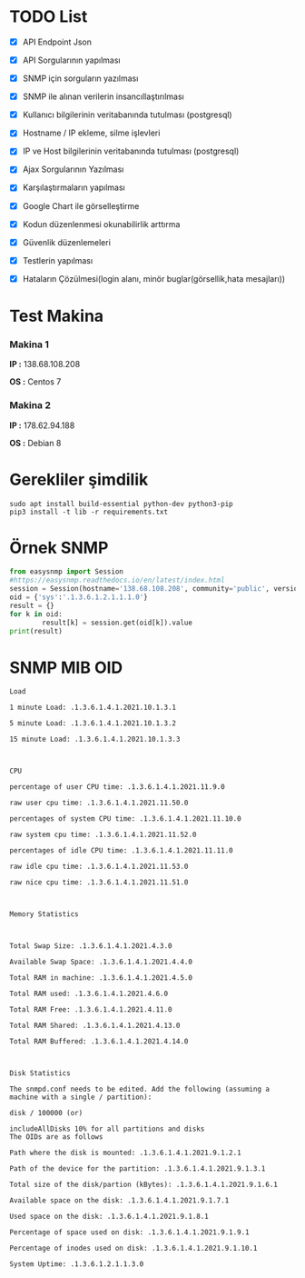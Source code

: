 # TODO List

- [X] API Endpoint Json
- [X] API Sorgularının yapılması
- [X] SNMP için sorguların yazılması
- [X] SNMP ile alınan verilerin insancıllaştırılması
- [X] Kullanıcı bilgilerinin veritabanında tutulması (postgresql)
- [X] Hostname / IP ekleme, silme işlevleri
- [X] IP ve Host bilgilerinin veritabanında tutulması (postgresql)
- [X] Ajax Sorgularının Yazılması
- [X] Karşılaştırmaların yapılması
- [X] Google Chart ile görselleştirme
- [X] Kodun düzenlenmesi okunabilirlik arttırma
- [x] Güvenlik düzenlemeleri
- [X] Testlerin yapılması
- [X] Hataların Çözülmesi(login alanı, minör buglar(görsellik,hata mesajları))


# Test Makina

### Makina 1

**IP :** 138.68.108.208

**OS :** Centos 7

### Makina 2

**IP :** 178.62.94.188

**OS :** Debian 8

# Gerekliler şimdilik

```
sudo apt install build-essential python-dev python3-pip
pip3 install -t lib -r requirements.txt
```

# Örnek SNMP

```python
from easysnmp import Session
#https://easysnmp.readthedocs.io/en/latest/index.html
session = Session(hostname='138.68.108.208', community='public', version=2)
oid = {'sys':'.1.3.6.1.2.1.1.1.0'}
result = {}
for k in oid:
        result[k] = session.get(oid[k]).value
print(result)
```

# SNMP MIB OID

```
Load

1 minute Load: .1.3.6.1.4.1.2021.10.1.3.1

5 minute Load: .1.3.6.1.4.1.2021.10.1.3.2

15 minute Load: .1.3.6.1.4.1.2021.10.1.3.3



CPU

percentage of user CPU time: .1.3.6.1.4.1.2021.11.9.0

raw user cpu time: .1.3.6.1.4.1.2021.11.50.0

percentages of system CPU time: .1.3.6.1.4.1.2021.11.10.0

raw system cpu time: .1.3.6.1.4.1.2021.11.52.0

percentages of idle CPU time: .1.3.6.1.4.1.2021.11.11.0

raw idle cpu time: .1.3.6.1.4.1.2021.11.53.0

raw nice cpu time: .1.3.6.1.4.1.2021.11.51.0



Memory Statistics



Total Swap Size: .1.3.6.1.4.1.2021.4.3.0

Available Swap Space: .1.3.6.1.4.1.2021.4.4.0

Total RAM in machine: .1.3.6.1.4.1.2021.4.5.0

Total RAM used: .1.3.6.1.4.1.2021.4.6.0

Total RAM Free: .1.3.6.1.4.1.2021.4.11.0

Total RAM Shared: .1.3.6.1.4.1.2021.4.13.0

Total RAM Buffered: .1.3.6.1.4.1.2021.4.14.0



Disk Statistics

The snmpd.conf needs to be edited. Add the following (assuming a machine with a single / partition):

disk / 100000 (or)

includeAllDisks 10% for all partitions and disks
The OIDs are as follows

Path where the disk is mounted: .1.3.6.1.4.1.2021.9.1.2.1

Path of the device for the partition: .1.3.6.1.4.1.2021.9.1.3.1

Total size of the disk/partion (kBytes): .1.3.6.1.4.1.2021.9.1.6.1

Available space on the disk: .1.3.6.1.4.1.2021.9.1.7.1

Used space on the disk: .1.3.6.1.4.1.2021.9.1.8.1

Percentage of space used on disk: .1.3.6.1.4.1.2021.9.1.9.1

Percentage of inodes used on disk: .1.3.6.1.4.1.2021.9.1.10.1

System Uptime: .1.3.6.1.2.1.1.3.0
```
